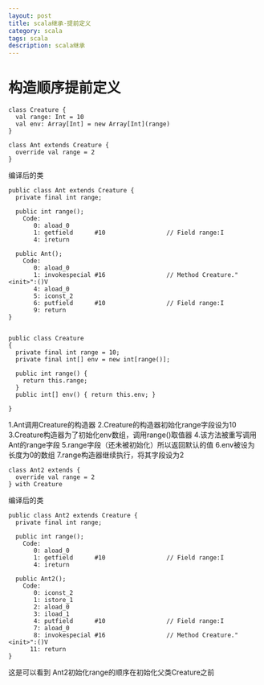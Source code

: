 ```yaml
---
layout: post
title: scala继承-提前定义
category: scala
tags: scala
description: scala继承
---
```


# 构造顺序提前定义

```
class Creature {
  val range: Int = 10
  val env: Array[Int] = new Array[Int](range)
}
```

```
class Ant extends Creature {
  override val range = 2
}
```

编译后的类

```
public class Ant extends Creature {
  private final int range;

  public int range();
    Code:
       0: aload_0       
       1: getfield      #10                 // Field range:I
       4: ireturn       

  public Ant();
    Code:
       0: aload_0       
       1: invokespecial #16                 // Method Creature."<init>":()V
       4: aload_0       
       5: iconst_2      
       6: putfield      #10                 // Field range:I
       9: return        
}


public class Creature
{
  private final int range = 10;
  private final int[] env = new int[range()];

  public int range() {
    return this.range; 
  } 
  public int[] env() { return this.env; }

}
```


1.Ant调用Creature的构造器
2.Creature的构造器初始化range字段设为10
3.Creature构造器为了初始化env数组，调用range()取值器
4.该方法被重写调用Ant的range字段
5.range字段（还未被初始化）所以返回默认的值
6.env被设为长度为0的数组
7.range构造器继续执行，将其字段设为2

```
class Ant2 extends {
  override val range = 2
} with Creature
```

编译后的类

```
public class Ant2 extends Creature {
  private final int range;

  public int range();
    Code:
       0: aload_0       
       1: getfield      #10                 // Field range:I
       4: ireturn       

  public Ant2();
    Code:
       0: iconst_2      
       1: istore_1      
       2: aload_0       
       3: iload_1       
       4: putfield      #10                 // Field range:I
       7: aload_0       
       8: invokespecial #16                 // Method Creature."<init>":()V
      11: return        
}

```

这是可以看到 Ant2初始化range的顺序在初始化父类Creature之前